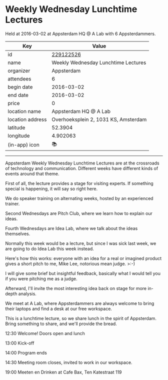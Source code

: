 # Weekly Wednesday Lunchtime Lectures
Held at 2016-03-02 at Appsterdam HQ @ A Lab with 6 Appsterdammers.
        
|Key|Value
|---|---|
|id|[229122526](https://www.meetup.com/appsterdam/events/229122526/)|
|name|Weekly Wednesday Lunchtime Lectures|
|organizer|Appsterdam|
|attendees|6|
|begin date|2016-03-02|
|end date|2016-03-02|
|price|0|
|location name|Appsterdam HQ @ A Lab|
|location address|Overhoeksplein 2, 1031 KS, Amsterdam|
|latitude|52.3904|
|longitude|4.902063|
|(in-app) icon|📚|

---

Appsterdam Weekly Wednesday Lunchtime Lectures are at the crossroads of technology and communication. Different weeks have different kinds of events around that theme.

First of all, the lecture provides a stage for visiting experts. If something special is happening, it will say so right here. 

We do speaker training on alternating weeks, hosted by an experienced trainer.

Second Wednesdays are Pitch Club, where we learn how to explain our ideas.

Fourth Wednesdays are Idea Lab, where we talk about the ideas themselves.

Normally this week would be a lecture, but since I was sick last week, we are going to do Idea Lab this week instead.

Here's how this works: everyone with an idea for a real or imagined product gives a short pitch to me, Mike Lee, notorious mean judge. &gt;:-)

I will give some brief but insightful feedback, basically what I would tell you if you were pitching me as a judge.

Afterward, I'll invite the most interesting idea back on stage for more in-depth analysis.

We meet at A Lab, where Appsterdammers are always welcome to bring their laptops and find a desk at our free workspace.

This is a lunchtime lecture, so we share lunch in the spirit of Appsterdam. Bring something to share, and we'll provide the bread.

12:30 Welcome! Doors open and lunch

13:00 Kick-off

14:00 Program ends

14:30 Meeting room closes, invited to work in our workspace.

19:00 Meeten en Drinken at Cafe Bax, Ten Katestraat 119


